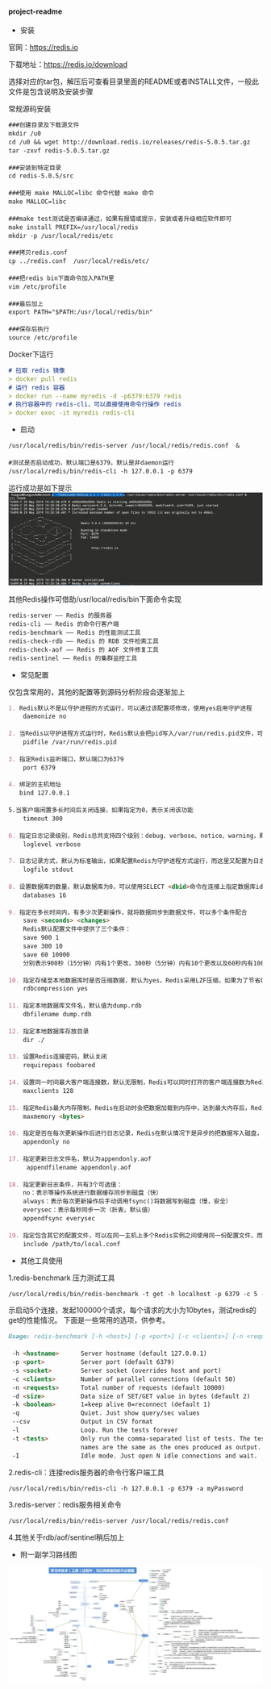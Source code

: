 #### project-readme

- 安装

官网：https://redis.io

下载地址：https://redis.io/download

选择对应的tar包，解压后可查看目录里面的README或者INSTALL文件，一般此文件是包含说明及安装步骤

常规源码安装
```markdown
###创建目录及下载源文件
mkdir /u0
cd /u0 && wget http://download.redis.io/releases/redis-5.0.5.tar.gz
tar -zxvf redis-5.0.5.tar.gz

###安装到特定目录
cd redis-5.0.5/src

###使用 make MALLOC=libc 命令代替 make 命令
make MALLOC=libc

###make test测试是否编译通过，如果有报错或提示，安装或者升级相应软件即可
make install PREFIX=/usr/local/redis
mkdir -p /usr/local/redis/etc

###拷贝redis.conf
cp ../redis.conf  /usr/local/redis/etc/

###把redis bin下面命令加入PATH里
vim /etc/profile

###最后加上 
export PATH="$PATH:/usr/local/redis/bin"

###保存后执行
source /etc/profile

```

Docker下运行
```markdown
# 拉取 redis 镜像
> docker pull redis
# 运行 redis 容器
> docker run --name myredis -d -p6379:6379 redis
# 执行容器中的 redis-cli，可以直接使用命令行操作 redis
> docker exec -it myredis redis-cli
```


- 启动
```markdown
/usr/local/redis/bin/redis-server /usr/local/redis/redis.conf  &

#测试是否启动成功，默认端口是6379，默认是非daemon运行
/usr/local/redis/bin/redis-cli -h 127.0.0.1 -p 6379
```

运行成功是如下提示
![Redis启动](./Assets/01/start.png 'Redis启动')


其他Redis操作可借助/usr/local/redis/bin下面命令实现

```markdown
redis-server —— Redis 的服务器
redis-cli —— Redis 的命令行客户端
redis-benchmark —— Redis 的性能测试工具
redis-check-rdb —— Redis 的 RDB 文件检索工具
redis-check-aof —— Redis 的 AOF 文件修复工具
redis-sentinel —— Redis 的集群监控工具
```



- 常见配置

仅包含常用的，其他的配置等到源码分析阶段会逐渐加上

```markdown
1. Redis默认不是以守护进程的方式运行，可以通过该配置项修改，使用yes启用守护进程
    daemonize no

2. 当Redis以守护进程方式运行时，Redis默认会把pid写入/var/run/redis.pid文件，可以通过pidfile指定
    pidfile /var/run/redis.pid

3. 指定Redis监听端口，默认端口为6379
    port 6379

4. 绑定的主机地址
   bind 127.0.0.1

5.当客户端闲置多长时间后关闭连接，如果指定为0，表示关闭该功能
    timeout 300

6. 指定日志记录级别，Redis总共支持四个级别：debug、verbose、notice、warning，默认为verbose
    loglevel verbose

7. 日志记录方式，默认为标准输出，如果配置Redis为守护进程方式运行，而这里又配置为日志记录方式为标准输出，则日志将会发送给/dev/null
    logfile stdout

8. 设置数据库的数量，默认数据库为0，可以使用SELECT <dbid>命令在连接上指定数据库id
    databases 16

9. 指定在多长时间内，有多少次更新操作，就将数据同步到数据文件，可以多个条件配合
    save <seconds> <changes>
    Redis默认配置文件中提供了三个条件：
    save 900 1
    save 300 10
    save 60 10000
    分别表示900秒（15分钟）内有1个更改，300秒（5分钟）内有10个更改以及60秒内有10000个更改。

10. 指定存储至本地数据库时是否压缩数据，默认为yes，Redis采用LZF压缩，如果为了节省CPU时间，可以关闭该选项，但会导致数据库文件变的巨大
    rdbcompression yes

11. 指定本地数据库文件名，默认值为dump.rdb
    dbfilename dump.rdb

12. 指定本地数据库存放目录
    dir ./

13. 设置Redis连接密码，默认关闭
    requirepass foobared

14. 设置同一时间最大客户端连接数，默认无限制，Redis可以同时打开的客户端连接数为Redis进程可以打开的最大文件描述符数，如果设置 maxclients 0，表示不作限制。当客户端连接数到达限制时，Redis会关闭新的连接并向客户端返回max number of clients reached错误信息
    maxclients 128

15. 指定Redis最大内存限制，Redis在启动时会把数据加载到内存中，达到最大内存后，Redis会先尝试清除已到期或即将到期的Key，当此方法处理后，仍然到达最大内存设置，将无法再进行写入操作，但仍然可以进行读取操作。Redis新的vm机制，会把Key存放内存，Value会存放在swap区
    maxmemory <bytes>

16. 指定是否在每次更新操作后进行日志记录，Redis在默认情况下是异步的把数据写入磁盘，如果不开启，可能会在断电时导致一段时间内的数据丢失。因为 redis本身同步数据文件是按上面save条件来同步的，所以有的数据会在一段时间内只存在于内存中。默认为no
    appendonly no

17. 指定更新日志文件名，默认为appendonly.aof
     appendfilename appendonly.aof

18. 指定更新日志条件，共有3个可选值： 
    no：表示等操作系统进行数据缓存同步到磁盘（快） 
    always：表示每次更新操作后手动调用fsync()将数据写到磁盘（慢，安全） 
    everysec：表示每秒同步一次（折衷，默认值）
    appendfsync everysec

19. 指定包含其它的配置文件，可以在同一主机上多个Redis实例之间使用同一份配置文件，而同时各个实例又拥有自己的特定配置文件
    include /path/to/local.conf
```

- 其他工具使用

1.redis-benchmark 压力测试工具
```markdown
/usr/local/redis/bin/redis-benchmark -t get -h localhost -p 6379 -c 5 -n 100000 -d 10
```
示启动5个连接，发起100000个请求，每个请求的大小为10bytes，测试redis的get的性能情况。
下面是一些常用的选项，供参考。
```markdown
Usage: redis-benchmark [-h <host>] [-p <port>] [-c <clients>] [-n <requests]> [-k <boolean>]

 -h <hostname>      Server hostname (default 127.0.0.1)
 -p <port>          Server port (default 6379)
 -s <socket>        Server socket (overrides host and port)
 -c <clients>       Number of parallel connections (default 50)
 -n <requests>      Total number of requests (default 10000)
 -d <size>          Data size of SET/GET value in bytes (default 2)
 -k <boolean>       1=keep alive 0=reconnect (default 1)
 -q                 Quiet. Just show query/sec values
 --csv              Output in CSV format
 -l                 Loop. Run the tests forever
 -t <tests>         Only run the comma-separated list of tests. The test
                    names are the same as the ones produced as output.
 -I                 Idle mode. Just open N idle connections and wait.
```

2.redis-cli：连接redis服务器的命令行客户端工具
```markdown
/usr/local/redis/bin/redis-cli -h 127.0.0.1 -p 6379 -a myPassword
```

3.redis-server：redis服务相关命令
```markdown
/usr/local/redis/bin/redis-server /usr/local/redis/redis.conf
```

4.其他关于rdb/aof/sentinel稍后加上

- 附一副学习路线图

![学习路线图](./Assets/other/redis_study_process.png '学习路线图')